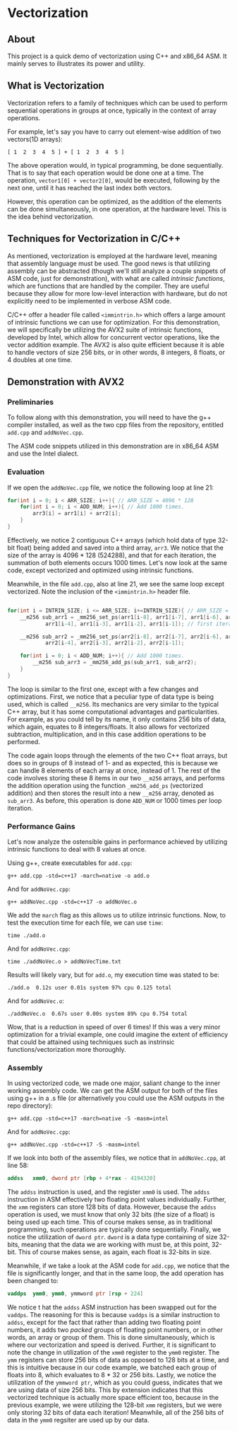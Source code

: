 # Vectorization

## About
This project is a quick demo of vectorization using C++ and x86_64 ASM. It mainly serves to illustrates its power and utility.

## What is Vectorization 
Vectorization refers to a family of techniques which can be used to perform sequential operations in groups at once, typically in the context of array operations. 

For example, let's say you have to carry out element-wise addition of two vectors(1D arrays): 

```[ 1  2  3  4  5 ] + [ 1  2  3  4  5 ]```

The above operation would, in typical programming, be done sequentially. That is to say that each operation would be done one at a time. The operation, ```vector1[0] + vector2[0]```, would be executed, following by the next one, until it has reached the last index both vectors. 

However, this operation can be optimized, as the addition of the elements can be done simultaneously, in one operation, at the hardware level. This is the idea behind vectorization. 

## Techniques for Vectorization in C/C++
As mentioned, vectorization is employed at the hardware level, meaning that assembly language must be used. The good news is that utilizing assembly can be abstracted (though we'll still analyze a couple snippets of ASM code, just for demonstration), with what are called *intrinsic functions*, which are functions that are handled by the compiler. They are useful because they allow for more low-level interaction with hardware, but do not explicitly need to be implemented in verbose ASM code.  

C/C++ offer a header file called ```<immintrin.h>``` which offers a large amount of intrinsic functions we can use for optimization. For this demonstration, we will specifically be utilizing the AVX2 suite of intrinsic functions, developed by Intel, which allow for concurrent vector operations, like the vector addition example. The AVX2 is also quite efficient because it is able to handle vectors of size 256 bits, or in other words, 8 integers, 8 floats, or 4 doubles at one time. 

## Demonstration with AVX2

### Preliminaries
To follow along with this demonstration, you will need to have the g++ compiler installed, as well as the two cpp files from the repository, entitled ```add.cpp``` and ```addNoVec.cpp```. 

The ASM code snippets utilized in this demonstration are in x86_64 ASM and use the Intel dialect. 

### Evaluation
If we open the ```addNoVec.cpp``` file, we notice the following loop at line 21:
```cpp 
for(int i = 0; i < ARR_SIZE; i++){ // ARR_SIZE = 4096 * 128
    for(int i = 0; i < ADD_NUM; i++){ // Add 1000 times.
        arr3[i] = arr1[i] + arr2[i];
    }
}
```
Effectively, we notice 2 contiguous C++ arrays (which hold data of type 32-bit float) being added and saved into a third array, ```arr3```. We notice that the size of the array is 4096 * 128 (524288), and that for each iteration, the summation of both elements occurs 1000 times. Let's now look at the same code, except vectorized and optimized using intrinsic functions. 

Meanwhile, in the file ```add.cpp```, also at line 21, we see the same loop except vectorized. Note the inclusion of the ```<immintrin.h>``` header file. 

```cpp

for(int i = INTRIN_SIZE; i <= ARR_SIZE; i+=INTRIN_SIZE){ // ARR_SIZE = 4096 * 128
    __m256 sub_arr1 = _mm256_set_ps(arr1[i-8], arr1[i-7], arr1[i-6], arr1[i-5], 
            arr1[i-4], arr1[i-3], arr1[i-2], arr1[i-1]); // first iteration: 0,1,2,3,4,5,6,7...

    __m256 sub_arr2 = _mm256_set_ps(arr2[i-8], arr2[i-7], arr2[i-6], arr2[i-5], 
            arr2[i-4], arr2[i-3], arr2[i-2], arr2[i-1]); 

    for(int i = 0; i < ADD_NUM; i++){ // Add 1000 times. 
        __m256 sub_arr3 = _mm256_add_ps(sub_arr1, sub_arr2);
    }
}
```

The loop is similar to the first one, except with a few changes and optimizations. First, we notice that a peculiar type of data type is being used, which is called ```__m256```. Its   mechanics are very similar to the typical C++ array, but it has some computational advantages and particularities. For example, as you could tell by its name, it only contains 256 bits of data, which again, equates to 8 integers/floats. It also allows for vectorized subtraction, multiplication, and in this case addition operations to be performed. 

The code again loops through the elements of the two C++ float arrays, but does so in groups of 8 instead of 1- and as expected, this is because we can handle 8 elements of each array at once, instead of 1. The rest of the code involves storing these 8 items in our two ```__m256``` arrays, and performs the addition operation using the function ```_mm256_add_ps``` (vectorized addition) and then stores the result into a new ```__m256``` array, denoted as ```sub_arr3```. As before, this operation is done ```ADD_NUM``` or 1000 times per loop iteration.

### Performance Gains
Let's now analyze the ostensible gains in performance achieved by utilizing intrinsic functions to deal with 8 values at once. 

Using g++, create executables for ```add.cpp```:

```
g++ add.cpp -std=c++17 -march=native -o add.o
```

And for ```addNoVec.cpp```:

```
g++ addNoVec.cpp -std=c++17 -o addNoVec.o  
```

We add the ```march``` flag as this allows us to utilize intrinsic functions. Now, to test the execution time for each file, we can use ```time```:

```
time ./add.o 
```

And for ```addNoVec.cpp```:

```
time ./addNoVec.o > addNoVecTime.txt
```

Results will likely vary, but for ```add.o```, my execution time was stated to be:

```./add.o  0.12s user 0.01s system 97% cpu 0.125 total```

And for ```addNoVec.o```:

```./addNoVec.o  0.67s user 0.00s system 89% cpu 0.754 total```

Wow, that is a reduction in speed of over 6 times! If this was a very minor optimization for a trivial example, one could imagine the extent of efficiency that could be attained using techniques such as instrinsic functions/vectorization more thoroughly. 

### Assembly 
In using vectorized code, we made one major, saliant change to the inner working assembly code. We can get the ASM output for both of the files using g++ in a .s file (or alternatively you could use the ASM outputs in the repo directory):  

```
g++ add.cpp -std=c++17 -march=native -S -masm=intel
```

And for ```addNoVec.cpp```:

```
g++ addNoVec.cpp -std=c++17 -S -masm=intel 
```

If we look into both of the assembly files, we notice that in ```addNoVec.cpp```, at line 58: 

```nasm
addss	xmm0, dword ptr [rbp + 4*rax - 4194320]
```

The ```addss``` instruction is used, and the register ```xmm0``` is used. The ```addss``` instruction in ASM effectively two floating point values individually. Further, the ```xmm``` registers can store 128 bits of data. However, because the ```addss``` operation is used, we must know that only 32 bits (the size of a float) is being used up each time. This of course makes sense, as in traditional programming, such operations are typically done sequentially. Finally, we notice the utilization of ```dword ptr```. ```dword``` is a data type containing of size 32-bits, meaning that the data we are working with must be, at this point, 32-bit. This of course makes sense, as again, each float is 32-bits in size. 

Meanwhile, if we take a look at the ASM code for ```add.cpp```, we notice that the file is significantly longer, and that in the same loop, the add operation has been changed to: 

```nasm
vaddps	ymm0, ymm0, ymmword ptr [rsp + 224]
```

We notice t hat the ```addss``` ASM instruction has been swapped out for the ```vaddps```. The reasoning for this is because ```vaddps``` is a similar instruction to ```addss```, except for the fact that rather than adding two floating point numbers, it adds two *packed* groups of floating point numbers, or in other words, an array or group of them. This is done simultaneously, which is where our vectorization and speed is derived. Further, it is significant to note the change in utilization of the ```xmm0``` register to the ```ymm0``` register. The ```ymm``` registers can store 256 bits of data as opposed to 128 bits at a time, and this is intuitive because in our code example, we batched each group of floats into 8, which evaluates to 8 * 32 or 256 bits. Lastly, we notice the utilization of the ```ymmword ptr```, which as you could guess, indicates that we are using data of size 256 bits. This by extension indicates that this vectorized technique is actually more space efficient too, because in the previous example, we were utilizing the 128-bit ```xmm``` registers, but we were only storing 32 bits of data each iteration! Meanwhile, all of the 256 bits of data in the ```ymm0``` regsiter are used up by our data.